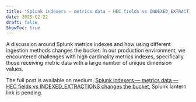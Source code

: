 ```yaml
---
title: "Splunk indexers — metrics data — HEC fields vs INDEXED_EXTRACTIONS changes the bucket"
date: 2025-02-22
draft: false
ShowToc: true
---
```

A discussion around Splunk metrics indexes and how using different ingestion methods changes the bucket. In our production environment, we encountered challenges with high cardinality metrics indexes, specifically those receiving metric data with a large number of unique dimension values.

The full post is available on medium, [Splunk indexers — metrics data — HEC fields vs INDEXED_EXTRACTIONS changes the bucket](https://medium.com/@gjanders03/splunk-indexers-metrics-data-hec-fields-vs-indexed-extractions-changes-the-bucket-ed4fba8b2674), Splunk lantern link is pending.
